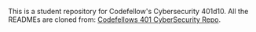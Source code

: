 This is a student repository for Codefellow's Cybersecurity 401d10. All the READMEs are cloned from: [Codefellows 401 CyberSecurity Repo](https://github.com/codefellows/seattle-cybersecurity-401d10).
